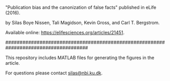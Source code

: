 "Publication bias and the canonization of false facts" published in eLife (2016).

by Silas Boye Nissen, Tali Magidson, Kevin Gross, and Carl T. Bergstrom.

Available online: https://elifesciences.org/articles/21451.

#####################################################################################

This repository includes MATLAB files for generating the figures in the article.

For questions please contact silas@nbi.ku.dk.
